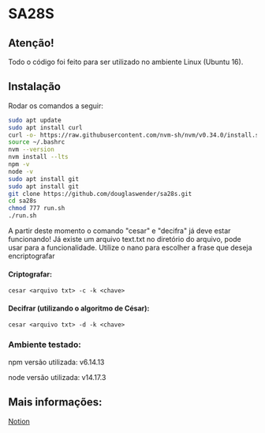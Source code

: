 # SA28S

## Atenção!
Todo o código foi feito para ser utilizado no ambiente Linux (Ubuntu 16).

## Instalação

Rodar os comandos a seguir: 
```bash
sudo apt update
sudo apt install curl
curl -o- https://raw.githubusercontent.com/nvm-sh/nvm/v0.34.0/install.sh | bash
source ~/.bashrc
nvm --version
nvm install --lts
npm -v
node -v
sudo apt install git
sudo apt install git
git clone https://github.com/douglaswender/sa28s.git
cd sa28s
chmod 777 run.sh
./run.sh
```

A partir deste momento o comando "cesar" e "decifra" já deve estar funcionando! Já existe um arquivo text.txt no diretório do arquivo, pode usar para a funcionalidade. Utilize o nano para escolher a frase que deseja encriptografar

#### Criptografar: 
```
cesar <arquivo txt> -c -k <chave>
```

#### Decifrar (utilizando o algoritmo de César): 
```
cesar <arquivo txt> -d -k <chave>
```

### Ambiente testado:

npm versão utilizada: v6.14.13

node versão utilizada: v14.17.3

## Mais informações:
[Notion](https://www.notion.so/Como-rodar-o-script-no-Ubuntu-16-0709f7e5b94d40569de76b15727acc29)